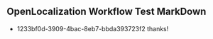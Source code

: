 ## OpenLocalization Workflow Test MarkDown
* 1233bf0d-3909-4bac-8eb7-bbda393723f2 thanks!

<!--HONumber=Aug16_HO1-->


